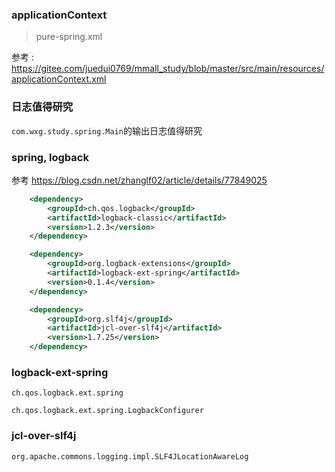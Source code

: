 
### applicationContext

> pure-spring.xml

参考 : <https://gitee.com/juedui0769/mmall_study/blob/master/src/main/resources/applicationContext.xml>

### 日志值得研究

`com.wxg.study.spring.Main`的输出日志值得研究

### spring, logback

参考 <https://blog.csdn.net/zhanglf02/article/details/77849025>

```xml
    <dependency>
        <groupId>ch.qos.logback</groupId>
        <artifactId>logback-classic</artifactId>
        <version>1.2.3</version>
    </dependency>

    <dependency>
        <groupId>org.logback-extensions</groupId>
        <artifactId>logback-ext-spring</artifactId>
        <version>0.1.4</version>
    </dependency>

    <dependency>
        <groupId>org.slf4j</groupId>
        <artifactId>jcl-over-slf4j</artifactId>
        <version>1.7.25</version>
    </dependency>
```

### logback-ext-spring

`ch.qos.logback.ext.spring`

`ch.qos.logback.ext.spring.LogbackConfigurer`

### jcl-over-slf4j

`org.apache.commons.logging.impl.SLF4JLocationAwareLog`




